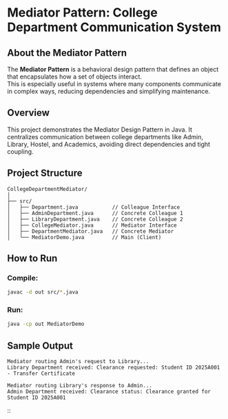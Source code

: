 # Mediator Pattern: College Department Communication System

## About the Mediator Pattern
The **Mediator Pattern** is a behavioral design pattern that defines an object that encapsulates how a set of objects interact.   
This is especially useful in systems where many components communicate in complex ways, reducing dependencies and simplifying maintenance.

## Overview

This project demonstrates the Mediator Design Pattern in Java.
It centralizes communication between college departments like Admin, Library, Hostel, and Academics, avoiding direct dependencies and tight coupling.



## Project Structure

```
CollegeDepartmentMediator/
│
├── src/
│   ├── Department.java           // Colleague Interface
│   ├── AdminDepartment.java      // Concrete Colleague 1
│   ├── LibraryDepartment.java    // Concrete Colleague 2
│   ├── CollegeMediator.java      // Mediator Interface
│   ├── DepartmentMediator.java   // Concrete Mediator
│   └── MediatorDemo.java         // Main (Client)
```



## How to Run

### Compile:

```bash
javac -d out src/*.java
```

### Run:

```bash
java -cp out MediatorDemo
```



## Sample Output

```
Mediator routing Admin's request to Library...
Library Department received: Clearance requested: Student ID 2025A001 - Transfer Certificate

Mediator routing Library's response to Admin...
Admin Department received: Clearance status: Clearance granted for Student ID 2025A001
```

::
